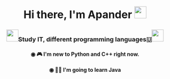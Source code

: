 <h1 align="center">Hi there, I'm Apander</a> 
<img src="https://emoji.discord.st/emojis/788f3a39-7ecf-4aee-bac0-d7c0dbbf02a3.gif" height="32"/></h1>
<h3 align="center"><img src="https://emoji.discord.st/emojis/41ec5c60-66c9-4167-afc3-c2b524540196.gif" height="32"/>Study IT, different programming languages🇺<img src="https://emoji.discord.st/emojis/41ec5c60-66c9-4167-afc3-c2b524540196.gif" height="32"/></h3>

<h4 align="center">◉  🎮  I'm new to Python and C++ right now.</h4>
<h4 align="center">◉  👨‍💻  I'm going to learn Java</h4>
